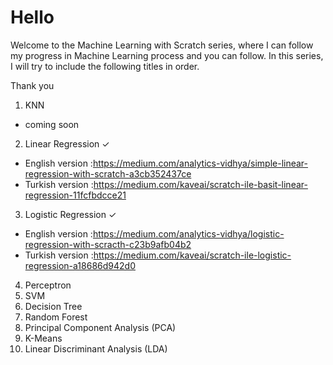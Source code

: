 # Hello
 
Welcome to the Machine Learning with Scratch series, where I can follow my progress in Machine Learning process and you can follow. In this series, I will try to include the following titles in order.

Thank you

1.  KNN
* coming soon
2.  Linear Regression   ✓
* English version :https://medium.com/analytics-vidhya/simple-linear-regression-with-scratch-a3cb352437ce
* Turkish version :https://medium.com/kaveai/scratch-ile-basit-linear-regression-11fcfbdcce21
3.  Logistic Regression ✓
* English version :https://medium.com/analytics-vidhya/logistic-regression-with-scracth-c23b9afb04b2
* Turkish version :https://medium.com/kaveai/scratch-ile-logistic-regression-a18686d942d0
4.  Perceptron
5.  SVM
6.  Decision Tree
7.  Random Forest
8.  Principal Component Analysis (PCA)
9.  K-Means
10. Linear Discriminant Analysis (LDA)

